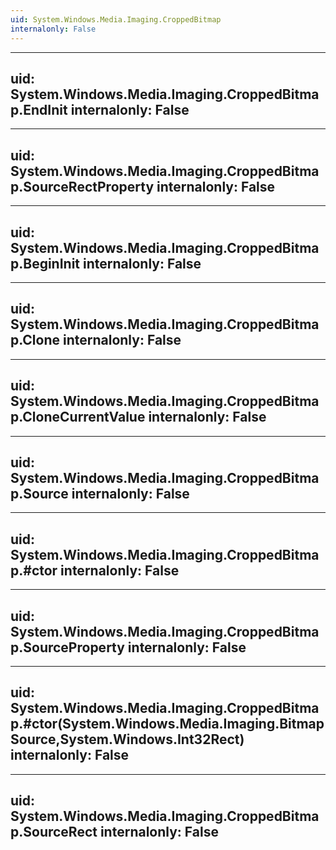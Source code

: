 ```yaml
---
uid: System.Windows.Media.Imaging.CroppedBitmap
internalonly: False
---
```


---
uid: System.Windows.Media.Imaging.CroppedBitmap.EndInit
internalonly: False
---

---
uid: System.Windows.Media.Imaging.CroppedBitmap.SourceRectProperty
internalonly: False
---

---
uid: System.Windows.Media.Imaging.CroppedBitmap.BeginInit
internalonly: False
---

---
uid: System.Windows.Media.Imaging.CroppedBitmap.Clone
internalonly: False
---

---
uid: System.Windows.Media.Imaging.CroppedBitmap.CloneCurrentValue
internalonly: False
---

---
uid: System.Windows.Media.Imaging.CroppedBitmap.Source
internalonly: False
---

---
uid: System.Windows.Media.Imaging.CroppedBitmap.#ctor
internalonly: False
---

---
uid: System.Windows.Media.Imaging.CroppedBitmap.SourceProperty
internalonly: False
---

---
uid: System.Windows.Media.Imaging.CroppedBitmap.#ctor(System.Windows.Media.Imaging.BitmapSource,System.Windows.Int32Rect)
internalonly: False
---

---
uid: System.Windows.Media.Imaging.CroppedBitmap.SourceRect
internalonly: False
---
